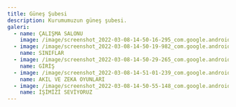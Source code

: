 ```yaml
---
title: Güneş Şubesi
description: Kurumumuzun güneş şubesi.
galeri:
  - name: ÇALIŞMA SALONU
    image: /image/screenshot_2022-03-08-14-50-16-295_com.google.android.apps.maps.jpg
  - image: /image/screenshot_2022-03-08-14-50-19-982_com.google.android.apps.maps.jpg
    name: SINIFLAR
  - image: /image/screenshot_2022-03-08-14-50-29-265_com.google.android.apps.maps.jpg
    name: GİRİŞ
  - image: /image/screenshot_2022-03-08-14-51-01-239_com.google.android.apps.maps.jpg
    name: AKIL VE ZEKA OYUNLARI
  - image: /image/screenshot_2022-03-08-14-50-55-148_com.google.android.apps.maps.jpg
    name: İŞİMİZİ SEVİYORUZ
---
```

